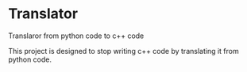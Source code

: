 # Translator
Translaror from python code to c++ code

This project is designed to stop writing c++ code by translating it from python code.
